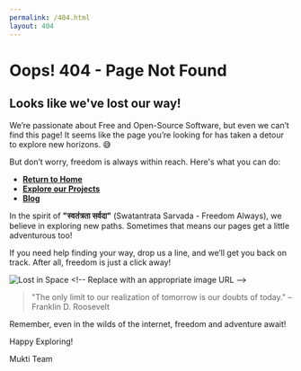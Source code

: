 ```yaml
---
permalink: /404.html
layout: 404
---
```

# Oops! 404 - Page Not Found

## Looks like we've lost our way!

We’re passionate about Free and Open-Source Software, but even we can’t find this page! It seems like the page you’re looking for has taken a detour to explore new horizons. 😅

But don’t worry, freedom is always within reach. Here's what you can do:

- **[Return to Home](/)**
- **[Explore our Projects](/projects.html)**
- **[Blog](/blog.html)**

In the spirit of **"स्वतंत्रता सर्वदा"** (Swatantrata Sarvada - Freedom Always), we believe in exploring new paths. Sometimes that means our pages get a little adventurous too!

If you need help finding your way, drop us a line, and we’ll get you back on track. After all, freedom is just a click away!

![Lost in Space]([https://example.com/lost-in-space.jpg](https://www.firstcomicsnews.com/wp-content/uploads/2016/09/Lost-in-Space-logo.png)) <!-- Replace with an appropriate image URL -->

> "The only limit to our realization of tomorrow is our doubts of today." – Franklin D. Roosevelt

Remember, even in the wilds of the internet, freedom and adventure await!

Happy Exploring!

Mukti Team
